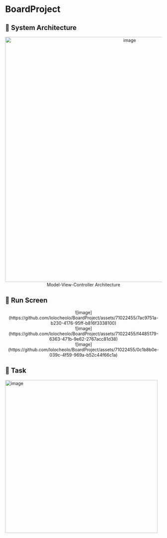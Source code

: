 # BoardProject
## 📌 System Architecture
<div align=center><img width="785" alt="image" src="https://github.com/lolocheolo/BoardProject/assets/71022455/10e567b3-21a9-454d-81b7-482e12668830"></div>
<div align=center>  Model-View-Controller Architecture</div>

## 📌 Run Screen
<div align=center>
![image](https://github.com/lolocheolo/BoardProject/assets/71022455/7ac9751a-b230-4176-95ff-b816f3338100)
</div>
<div align=center>
![image](https://github.com/lolocheolo/BoardProject/assets/71022455/f4485179-6363-471b-9e62-2767acc81d38)
</div>
<div align=center>
![image](https://github.com/lolocheolo/BoardProject/assets/71022455/0c1b8b0e-039c-4f59-969a-b52c44f66c1a)
</div>

## 📌 Task
<img width="490" alt="image" src="https://github.com/lolocheolo/BoardProject/assets/71022455/c54b2cda-22ac-45f6-a6c8-9f05bfcc7626">
